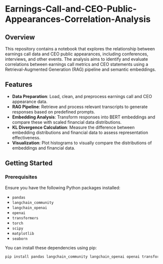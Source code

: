 # Earnings-Call-and-CEO-Public-Appearances-Correlation-Analysis

## Overview

This repository contains a notebook that explores the relationship between earnings call data and CEO public appearances, including conferences, interviews, and other events. The analysis aims to identify and evaluate correlations between earnings call metrics and CEO statements using a Retrieval-Augmented Generation (RAG) pipeline and semantic embeddings.

## Features

- **Data Preparation**: Load, clean, and preprocess earnings call and CEO appearance data.
- **RAG Pipeline**: Retrieve and process relevant transcripts to generate responses based on predefined prompts.
- **Embedding Analysis**: Transform responses into BERT embeddings and compare these with scaled financial data distributions.
- **KL Divergence Calculation**: Measure the difference between embedding distributions and financial data to assess representation effectiveness.
- **Visualization**: Plot histograms to visually compare the distributions of embeddings and financial data.

## Getting Started

### Prerequisites

Ensure you have the following Python packages installed:

- `pandas`
- `langchain_community`
- `langchain_openai`
- `openai`
- `transformers`
- `torch`
- `scipy`
- `matplotlib`
- `seaborn`

You can install these dependencies using pip:

```bash
pip install pandas langchain_community langchain_openai openai transformers torch scipy matplotlib seaborn
